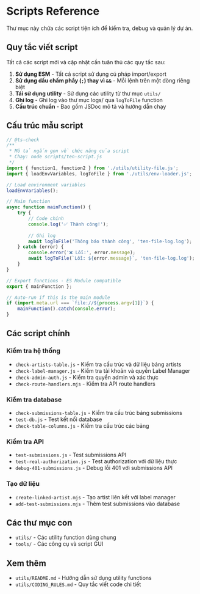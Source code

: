 # Scripts Reference

Thư mục này chứa các script tiện ích để kiểm tra, debug và quản lý dự án.

## Quy tắc viết script

Tất cả các script mới và cập nhật cần tuân thủ các quy tắc sau:

1. **Sử dụng ESM** - Tất cả script sử dụng cú pháp import/export
2. **Sử dụng dấu chấm phẩy (`;`) thay vì `&&`** - Mỗi lệnh trên một dòng riêng biệt
3. **Tái sử dụng utility** - Sử dụng các utility từ thư mục `utils/`
4. **Ghi log** - Ghi log vào thư mục logs/ qua `logToFile` function
5. **Cấu trúc chuẩn** - Bao gồm JSDoc mô tả và hướng dẫn chạy

## Cấu trúc mẫu script

```javascript
// @ts-check
/**
 * Mô tả ngắn gọn về chức năng của script
 * Chạy: node scripts/ten-script.js
 */
import { function1, function2 } from './utils/utility-file.js';
import { loadEnvVariables, logToFile } from './utils/env-loader.js';

// Load environment variables
loadEnvVariables();

// Main function
async function mainFunction() {
    try {
        // Code chính
        console.log('✅ Thành công!');
        
        // Ghi log
        await logToFile('Thông báo thành công', 'ten-file-log.log');
    } catch (error) {
        console.error('❌ Lỗi:', error.message);
        await logToFile(`Lỗi: ${error.message}`, 'ten-file-log.log');
    }
}

// Export functions - ES Module compatible
export { mainFunction };

// Auto-run if this is the main module
if (import.meta.url === `file://${process.argv[1]}`) {
    mainFunction().catch(console.error);
}
```

## Các script chính

### Kiểm tra hệ thống

- `check-artists-table.js` - Kiểm tra cấu trúc và dữ liệu bảng artists
- `check-label-manager.js` - Kiểm tra tài khoản và quyền Label Manager
- `check-admin-auth.js` - Kiểm tra quyền admin và xác thực
- `check-route-handlers.mjs` - Kiểm tra API route handlers

### Kiểm tra database

- `check-submissions-table.js` - Kiểm tra cấu trúc bảng submissions
- `test-db.js` - Test kết nối database
- `check-table-columns.js` - Kiểm tra cấu trúc các bảng

### Kiểm tra API

- `test-submissions.js` - Test submissions API
- `test-real-authorization.js` - Test authorization với dữ liệu thực
- `debug-401-submissions.js` - Debug lỗi 401 với submissions API

### Tạo dữ liệu

- `create-linked-artist.mjs` - Tạo artist liên kết với label manager
- `add-test-submissions.mjs` - Thêm test submissions vào database

## Các thư mục con

- `utils/` - Các utility function dùng chung
- `tools/` - Các công cụ và script GUI

## Xem thêm

- `utils/README.md` - Hướng dẫn sử dụng utility functions
- `utils/CODING_RULES.md` - Quy tắc viết code chi tiết
